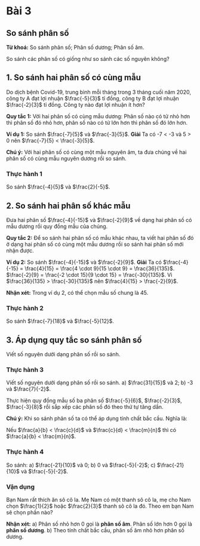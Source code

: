 # Bài 3
## So sánh phân số
**Từ khoá:** So sánh phân số; Phân số dương; Phân số âm.

So sánh các phân số có giống như so sánh các số nguyên không?

## 1. So sánh hai phân số có cùng mẫu
Do dịch bệnh Covid-19, trung bình mỗi tháng trong 3 tháng cuối năm 2020, công ty A đạt lợi nhuận $\frac{-5}{3}$ tỉ đồng, công ty B đạt lợi nhuận $\frac{-2}{3}$ tỉ đồng. Công ty nào đạt lợi nhuận ít hơn?

**Quy tắc 1:**
Với hai phân số có cùng mẫu dương: Phân số nào có tử nhỏ hơn thì phân số đó nhỏ hơn, phân số nào có tử lớn hơn thì phân số đó lớn hơn.

**Ví dụ 1:** So sánh $\frac{-7}{5}$ và $\frac{-3}{5}$.
**Giải**
Ta có -7 < -3 và 5 > 0 nên $\frac{-7}{5} < \frac{-3}{5}$.

**Chú ý:** Với hai phân số có cùng một mẫu nguyên âm, ta đưa chúng về hai phân số có cùng mẫu nguyên dương rồi so sánh.

### Thực hành 1
So sánh $\frac{-4}{5}$ và $\frac{2}{-5}$.

## 2. So sánh hai phân số khác mẫu
Đưa hai phân số $\frac{-4}{-15}$ và $\frac{-2}{9}$ về dạng hai phân số có mẫu dương rồi quy đồng mẫu của chúng.

**Quy tắc 2:**
Để so sánh hai phân số có mẫu khác nhau, ta viết hai phân số đó ở dạng hai phân số có cùng một mẫu dương rồi so sánh hai phân số mới nhận được.

**Ví dụ 2:** So sánh $\frac{-4}{-15}$ và $\frac{-2}{9}$.
**Giải**
Ta có $\frac{-4}{-15} = \frac{4}{15} = \frac{4 \cdot 9}{15 \cdot 9} = \frac{36}{135}$.
$\frac{-2}{9} = \frac{-2 \cdot 15}{9 \cdot 15} = \frac{-30}{135}$.
Vì $\frac{36}{135} > \frac{-30}{135}$ nên $\frac{4}{15} > \frac{-2}{9}$.

**Nhận xét:** Trong ví dụ 2, có thể chọn mẫu số chung là 45.

### Thực hành 2
So sánh $\frac{-7}{18}$ và $\frac{-5}{12}$.

## 3. Áp dụng quy tắc so sánh phân số
Viết số nguyên dưới dạng phân số rồi so sánh.

### Thực hành 3
Viết số nguyên dưới dạng phân số rồi so sánh.
a) $\frac{31}{15}$ và 2;
b) -3 và $\frac{7}{-2}$.

Thực hiện quy đồng mẫu số ba phân số $\frac{-5}{6}$, $\frac{-2}{3}$, $\frac{-3}{8}$ rồi sắp xếp các phân số đó theo thứ tự tăng dần.

**Chú ý:** Khi so sánh phân số ta có thể áp dụng tính chất bắc cầu. Nghĩa là:

Nếu $\frac{a}{b} < \frac{c}{d}$ và $\frac{c}{d} < \frac{m}{n}$ thì có $\frac{a}{b} < \frac{m}{n}$.

### Thực hành 4
So sánh:
a) $\frac{-21}{10}$ và 0;
b) 0 và $\frac{-5}{-2}$;
c) $\frac{-21}{10}$ và $\frac{-5}{-2}$.

### Vận dụng
Bạn Nam rất thích ăn sô cô la. Mẹ Nam có một thanh sô cô la, mẹ cho Nam chọn $\frac{1}{2}$ hoặc $\frac{2}{3}$ thanh sô cô la đó. Theo em bạn Nam sẽ chọn phần nào?

**Nhận xét:**
a) Phân số nhỏ hơn 0 gọi là **phân số âm**. Phân số lớn hơn 0 gọi là **phân số dương**.
b) Theo tính chất bắc cầu, phân số âm nhỏ hơn phân số dương.
